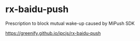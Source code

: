 # rx-baidu-push
Prescription to block mutual wake-up caused by MiPush SDK

https://greenify.github.io/ipcjs/rx-baidu-push